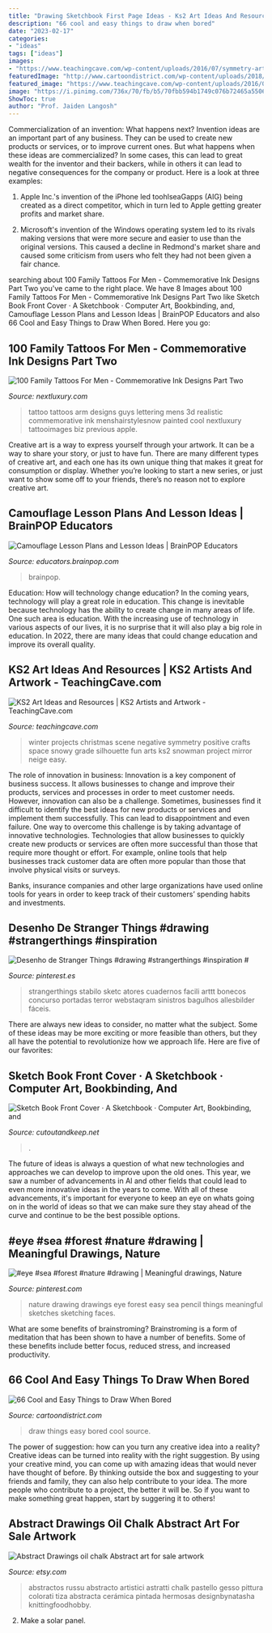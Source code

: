 ```yaml
---
title: "Drawing Sketchbook First Page Ideas - Ks2 Art Ideas And Resources"
description: "66 cool and easy things to draw when bored"
date: "2023-02-17"
categories:
- "ideas"
tags: ["ideas"]
images:
- "https://www.teachingcave.com/wp-content/uploads/2016/07/symmetry-art.jpg"
featuredImage: "http://www.cartoondistrict.com/wp-content/uploads/2018/03/easy-things-to-draw-when-bored10.jpg"
featured_image: "https://www.teachingcave.com/wp-content/uploads/2016/07/symmetry-art.jpg"
image: "https://i.pinimg.com/736x/70/fb/b5/70fbb594b1749c076b72465a5506a4f7.jpg"
ShowToc: true
author: "Prof. Jaiden Langosh"
---
```



Commercialization of an invention: What happens next?
Invention ideas are an important part of any business. They can be used to create new products or services, or to improve current ones. But what happens when these ideas are commercialized? In some cases, this can lead to great wealth for the inventor and their backers, while in others it can lead to negative consequences for the company or product. Here is a look at three examples:
1. Apple Inc.'s invention of the iPhone led toohlseaGapps (AIG) being created as a direct competitor, which in turn led to Apple getting greater profits and market share.

2. Microsoft's invention of the Windows operating system led to its rivals making versions that were more secure and easier to use than the original versions. This caused a decline in Redmond's market share and caused some criticism from users who felt they had not been given a fair chance.

	

		
searching about 100 Family Tattoos For Men - Commemorative Ink Designs Part Two you've came to the right place. We have 8 Images about 100 Family Tattoos For Men - Commemorative Ink Designs Part Two like Sketch Book Front Cover · A Sketchbook · Computer Art, Bookbinding, and, Camouflage Lesson Plans and Lesson Ideas | BrainPOP Educators and also 66 Cool and Easy Things to Draw When Bored. Here you go:
		
    
## 100 Family Tattoos For Men - Commemorative Ink Designs Part Two

<img loading=lazy src="http://nextluxury.com/wp-content/uploads/modern-print-dark-family-first-tattoo-guys-arms.jpg" onerror="this.onerror=null;this.src='https://tse1.mm.bing.net/th?id=OIP.Clgo1_RFpMRomoHDUicZJwHaHa&amp;pid=15.1';" alt="100 Family Tattoos For Men - Commemorative Ink Designs Part Two">

_Source: nextluxury.com_

>tattoo tattoos arm designs guys lettering mens 3d realistic commemorative ink menshairstylesnow painted cool nextluxury tattooimages biz previous apple. 

	

Creative art is a way to express yourself through your artwork. It can be a way to share your story, or just to have fun. There are many different types of creative art, and each one has its own unique thing that makes it great for consumption or display. Whether you’re looking to start a new series, or just want to show some off to your friends, there’s no reason not to explore creative art.

    
## Camouflage Lesson Plans And Lesson Ideas | BrainPOP Educators

<img loading=lazy src="https://cdn-jr.brainpop.com/science/animals/camouflage/screenshot_1.png" onerror="this.onerror=null;this.src='https://tse1.mm.bing.net/th?id=OIP.95PIERU2JSlNH3iaywhreQHaFr&amp;pid=15.1';" alt="Camouflage Lesson Plans and Lesson Ideas | BrainPOP Educators">

_Source: educators.brainpop.com_

>brainpop. 

	

Education: How will technology change education?
In the coming years, technology will play a great role in education. This change is inevitable because technology has the ability to create change in many areas of life. One such area is education. With the increasing use of technology in various aspects of our lives, it is no surprise that it will also play a big role in education. In 2022, there are many ideas that could change education and improve its overall quality.

    
## KS2 Art Ideas And Resources | KS2 Artists And Artwork - TeachingCave.com

<img loading=lazy src="https://www.teachingcave.com/wp-content/uploads/2016/07/symmetry-art.jpg" onerror="this.onerror=null;this.src='https://tse4.mm.bing.net/th?id=OIP.R1aNtMOfBIanEWiXVOD9YQAAAA&amp;pid=15.1';" alt="KS2 Art Ideas and Resources | KS2 Artists and Artwork - TeachingCave.com">

_Source: teachingcave.com_

>winter projects christmas scene negative symmetry positive crafts space snowy grade silhouette fun arts ks2 snowman project mirror neige easy. 

	

The role of innovation in business:
Innovation is a key component of business success. It allows businesses to change and improve their products, services and processes in order to meet customer needs. However, innovation can also be a challenge. Sometimes, businesses find it difficult to identify the best ideas for new products or services and implement them successfully. This can lead to disappointment and even failure.
One way to overcome this challenge is by taking advantage of innovative technologies. Technologies that allow businesses to quickly create new products or services are often more successful than those that require more thought or effort. For example, online tools that help businesses track customer data are often more popular than those that involve physical visits or surveys.

Banks, insurance companies and other large organizations have used online tools for years in order to keep track of their customers’ spending habits and investments.

    
## Desenho De Stranger Things #drawing #strangerthings #inspiration #

<img loading=lazy src="https://i.pinimg.com/736x/70/fb/b5/70fbb594b1749c076b72465a5506a4f7.jpg" onerror="this.onerror=null;this.src='https://tse2.mm.bing.net/th?id=OIP.cDK7u4GCbA0z9EHbFaDHPQHaJ3&amp;pid=15.1';" alt="Desenho de Stranger Things #drawing #strangerthings #inspiration #">

_Source: pinterest.es_

>strangerthings stabilo sketc atores cuadernos facili arttt bonecos concurso portadas terror webstaqram sinistros bagulhos allesbilder fáceis. 

	

There are always new ideas to consider, no matter what the subject. Some of these ideas may be more exciting or more feasible than others, but they all have the potential to revolutionize how we approach life. Here are five of our favorites: 

    
## Sketch Book Front Cover · A Sketchbook · Computer Art, Bookbinding, And

<img loading=lazy src="https://images.coplusk.net/project_images/123791/image/full_DSCF6242.jpg" onerror="this.onerror=null;this.src='https://tse2.mm.bing.net/th?id=OIP.pe1q2M_wbRNOjlfenDOU5wHaI9&amp;pid=15.1';" alt="Sketch Book Front Cover · A Sketchbook · Computer Art, Bookbinding, and">

_Source: cutoutandkeep.net_

>. 

	

The future of ideas is always a question of what new technologies and approaches we can develop to improve upon the old ones. This year, we saw a number of advancements in AI and other fields that could lead to even more innovative ideas in the years to come. With all of these advancements, it's important for everyone to keep an eye on whats going on in the world of ideas so that we can make sure they stay ahead of the curve and continue to be the best possible options.

    
## #eye #sea #forest #nature #drawing | Meaningful Drawings, Nature

<img loading=lazy src="https://i.pinimg.com/736x/08/5e/e2/085ee2dd857687dd0379bf86279053bc--nature-drawing-random-things.jpg" onerror="this.onerror=null;this.src='https://tse2.mm.bing.net/th?id=OIP.HOA05bPBHBuyrCfzrJshLgHaLs&amp;pid=15.1';" alt="#eye #sea #forest #nature #drawing | Meaningful drawings, Nature">

_Source: pinterest.com_

>nature drawing drawings eye forest easy sea pencil things meaningful sketches sketching faces. 

	

What are some benefits of brainstroming?
Brainstroming is a form of meditation that has been shown to have a number of benefits. Some of these benefits include better focus, reduced stress, and increased productivity.

    
## 66 Cool And Easy Things To Draw When Bored

<img loading=lazy src="http://www.cartoondistrict.com/wp-content/uploads/2018/03/easy-things-to-draw-when-bored10.jpg" onerror="this.onerror=null;this.src='https://tse1.mm.bing.net/th?id=OIP.1SxTapWDYl1ZfPG9qe1qVAHaKn&amp;pid=15.1';" alt="66 Cool and Easy Things to Draw When Bored">

_Source: cartoondistrict.com_

>draw things easy bored cool source. 

	

The power of suggestion: how can you turn any creative idea into a reality?
Creative ideas can be turned into reality with the right suggestion. By using your creative mind, you can come up with amazing ideas that would never have thought of before. By thinking outside the box and suggesting to your friends and family, they can also help contribute to your idea. The more people who contribute to a project, the better it will be. So if you want to make something great happen, start by suggering it to others!

    
## Abstract Drawings Oil Chalk Abstract Art For Sale Artwork

<img loading=lazy src="https://img1.etsystatic.com/000/0/6219108/il_570xN.298162981.jpg" onerror="this.onerror=null;this.src='https://tse2.mm.bing.net/th?id=OIP.krxGZqCH-XGMayfZhrB8MgHaJ6&amp;pid=15.1';" alt="Abstract Drawings oil chalk Abstract art for sale artwork">

_Source: etsy.com_

>abstractos russu abstracto artistici astratti chalk pastello gesso pittura colorati tiza abstracta cerámica pintada hermosas designbynatasha knittingfoodhobby. 

	

2. Make a solar panel.

